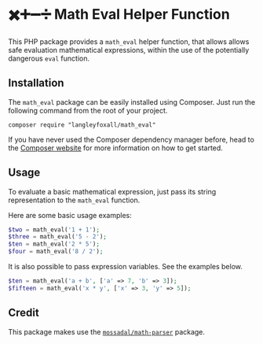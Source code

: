 # ✖️➕➖➗ Math Eval Helper Function

This PHP package provides a `math_eval` helper function, that allows
allows safe evaluation mathematical expressions, within the use of the
potentially dangerous `eval` function.

## Installation

The `math_eval` package can be easily installed using Composer. Just 
run the following command from the root of your project.

```
composer require "langleyfoxall/math_eval"
```

If you have never used the Composer dependency manager before, head 
to the [Composer website](https://getcomposer.org/) for more 
information on how to get started.

## Usage

To evaluate a basic mathematical expression, just pass its string
representation to the `math_eval` function.

Here are some basic usage examples:

```php
$two = math_eval('1 + 1');
$three = math_eval('5 - 2');
$ten = math_eval('2 * 5');
$four = math_eval('8 / 2');
```

It is also possible to pass expression variables. See the examples below.

```php
$ten = math_eval('a + b', ['a' => 7, 'b' => 3]);
$fifteen = math_eval('x * y', ['x' => 3, 'y' => 5]);
```

## Credit

This package makes use the [`mossadal/math-parser`](https://github.com/mossadal/math-parser) package.